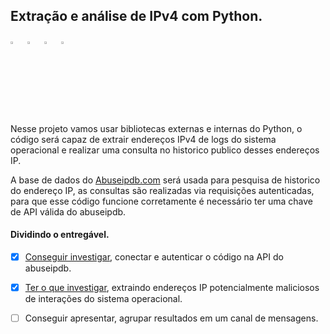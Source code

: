 ## Extração e análise de IPv4 com Python.

<p align="left">
  <img alt="Python 3.x" src="https://cdn.icon-icons.com/icons2/2699/PNG/512/python_logo_icon_168886.png" title="Python 3.x" width="3%">
  &nbsp
  <img alt="Abuseipdb.com" src="https://www.abuseipdb.com/img/abuseipdb-logo.svg" title="Abuseipdb.com" width="3%">
  &nbsp
  <img alt="Linux" src="https://cdn0.iconfinder.com/data/icons/flat-round-system/512/linux_tox-512.png" title="Linux" width="3%">
  &nbsp
  <img alt="Slack" src="https://cdn-icons-png.flaticon.com/512/2111/2111615.png" title="Slack" width="3%">
</p>

Nesse projeto vamos usar bibliotecas externas e internas do Python, o código será capaz de extrair endereços IPv4 de logs do sistema operacional e realizar uma consulta no historico publico desses endereços IP.

A base de dados do [Abuseipdb.com](https://www.abuseipdb.com/) será usada para pesquisa de historico do endereço IP, as consultas são realizadas via requisições autenticadas, para que esse código funcione corretamente é necessário ter uma chave de API válida do abuseipdb.

#### Dividindo o entregável.
  
  - [x] [Conseguir investigar](https://github.com/usrbinbrain/fiap-python-02/readme/blob/main/api_readme.md), conectar e autenticar o código na API do abuseipdb.

  - [x] [Ter o que investigar](https://github.com/usrbinbrain/fiap-python-02/readme/blob/main/ip_readme.md), extraindo endereços IP potencialmente maliciosos de interações do sistema operacional.

  - [ ] Conseguir apresentar, agrupar resultados em um canal de mensagens.
  
